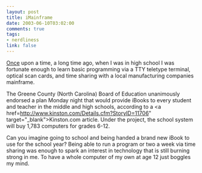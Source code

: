 ```yaml
--- 
layout: post
title: iMainframe
date: 2003-06-10T03:02:00
comments: true
tags:
- nerdliness
link: false
---
```

<a href="http://www.zanshin.net/blogs/000204.html#000204" target="_blank">Once</a> upon a time, a long time ago, when I was in high school I was fortunate enough to learn basic programming via a TTY teletype terminal, optical scan cards, and time sharing with a local manufacturing companies mainframe.

The Greene County (North Carolina) Board of Education unanimously endorsed a plan Monday night that would provide iBooks to every student and teacher in the middle and high schools, according to a <a href=http://www.kinston.com/Details.cfm?StoryID=11706" target="_blank">Kinston.com</a> article. Under the project, the school system will buy 1,783 computers for grades 6-12.

Can you imagine going to school and being handed a brand new iBook to use for the school year? Being able to run a program or two a week via time sharing was enough to spark an interest in technology that is still burning strong in me. To have a whole computer of my own at age 12 just boggles my mind.
